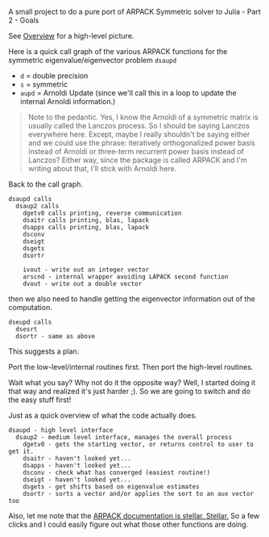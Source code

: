 A small project to do a pure port of ARPACK Symmetric solver to Julia - Part 2 - Goals

See [Overview](https://dgleich.micro.blog/2021/04/21/a-small-project.html) for a
high-level picture.

Here is a quick call graph of the various ARPACK functions for the symmetric
eigenvalue/eigenvector problem `dsaupd`

- `d` = double precision
- `s` = symmetric
- `aupd` = Arnoldi Update (since we'll call this in a loop to update the
internal Arnoldi information.)

> Note to the pedantic. Yes, I know the Arnoldi of a symmetric matrix is usually
> called the Lanczos process. So I should be saying Lanczos everywhere here. Except,
> maybe I really shouldn't be saying either and we could use the phrase:
> iteratively orthogonalized power basis instead of Arnoldi or
> three-term recurrent power basis instead of Lanczos? Either way, since the
> package is called ARPACK and I'm writing about that, I'll stick with
> Arnoldi here.

Back to the call graph.

    dsaupd calls
      dsaup2 calls
        dgetv0 calls printing, reverse communication
        dsaitr calls printing, blas, lapack
        dsapps calls printing, blas, lapack
        dsconv
        dseigt
        dsgets
        dsortr

        ivout - write out an integer vector
        arscnd - internal wrapper avoiding LAPACK second function
        dvout - write out a double vector

then we also need to handle getting the eigenvector information out of the computation.

    dseupd calls
      dsesrt
      dsortr - same as above

This suggests a plan.

Port the low-level/internal routines first. Then port the high-level
routines.

Wait what you say? Why not do it the opposite way? Well, I started doing it
that way and realized it's just harder ;). So we are going to switch
and do the easy stuff first!

Just as a quick overview of what the code actually does.

    dsaupd - high level interface
      dsaup2 - medium level interface, manages the overall process
        dgetv0 - gets the starting vector, or returns control to user to get it.
        dsaitr - haven't looked yet...
        dsapps - haven't looked yet...
        dsconv - check what has converged (easiest routine!)
        dseigt - haven't looked yet...
        dsgets - get shifts based on eigenvalue estimates
        dsortr - sorts a vector and/or applies the sort to an aux vector too

Also, let me note that the
[ARPACK documentation is stellar. Stellar.](https://twitter.com/dgleich/status/1382369397612765186)
So a few clicks and I could easily figure out what those other functions are doing.
